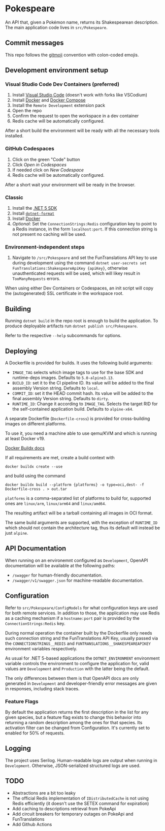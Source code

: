 # Pokespeare

An API that, given a Pokémon name, returns its Shakespearean description.
The main application code lives in `src/Pokespeare`.

## Commit messages

This repo follows the [gitmoji](https://gitmoji.dev) convention with colon-coded
emojis.

## Development environment setup

### Visual Studio Code Dev Containers (preferred)

1. Install [Visual Studio Code](https://code.visualstudio.com/)
(doesn't work with forks like VSCodium)
1. Install [Docker](https://docs.docker.com/get-docker/) and
[Docker Compose](https://github.com/docker/compose)
1. Install the `Remote Development` extension pack
1. Open the repo
1. Confirm the request to open the workspace in a dev container
1. Redis cache will be automatically configured.

After a short build the environment will be ready with all the necessary tools
installed.

### GitHub Codespaces

1. Click on the green "Code" button
1. Click _Open in Codespaces_
1. If needed click on _New Codespace_
1. Redis cache will be automatically configured.

After a short wait your environment will be ready in the browser.

### Classic

1. Install the [.NET 5 SDK](https://dotnet.microsoft.com/download)
1. Install [`dotnet-format`](https://github.com/dotnet/format)
1. Install [Docker](https://docs.docker.com/get-docker/)
1. _Optional_: Set the `ConnectionStrings:Redis` configuration key to point to a
Redis instance, in the form `localhost:port`. If this connection string is not
present no caching will be used.

### Environment-independent steps
1. Navigate to `/src/Pokespeare` and set the FunTranslations API key to use
during development using the command
`dotnet user-secrets set FunTranslations:ShakespeareApiKey {apiKey}`, otherwise
unauthenticated requests will be used, which will likey result in
`TooManyRequests` errors.

When using either Dev Containers or Codespaces, an init script will copy the
(autogenerated) SSL certificate in the workspace root.

## Building

Running `dotnet build` in the repo root is enough to build the application.
To produce deployable artifacts run `dotnet publish src/Pokespeare`.

Refer to the respective `--help` subcommands for options.

## Deploying

A Dockerfile is provided for builds. It uses the following build arguments:

- `IMAGE_TAG` selects which image tags to use for the base SDK and runtime-deps
images. Defaults to `5.0-alpine3.13`.
- `BUILD_ID`: set it to the CI pipeline ID. Its value will be added to the final
assembly Version string. Defaults to `local`.
- `COMMIT_ID`: set it the HEAD commit hash. Its value will be added to the final
assembly Version string. Defaults to `dirty`.
- `RUNTIME_ID`: Change it according to `IMAGE_TAG`. Selects the target RID for
the self-contained application build. Defaults to `alpine-x64`.

A separate Dockerfile (`Dockerfile-cross`) is provided for cross-building images
on different platforms.

To use it, you need a machine able to use qemu/KVM and which is running at least
Docker v19.

[Docker Buildx docs](https://docs.docker.com/buildx/working-with-buildx/)

If all requirements are met, create a build context with

`docker buildx create --use`

and build using the command

`docker buildx build --platform {platforms} -o type=oci,dest- -f Dockerfile-cross . > out.tar`

`platforms` is a comma-separated list of platforms to build for, supported ones
are `linux/arm`, `linux/arm64` and `linux/amd64`.

The resulting artifact will be a tarball containing all images in OCI format.

The same build arguments are supported, with the exception of `RUNTIME_ID` which
should not contain the architecture tag, thus its default will instead be just
`alpine`.

## API Documentation
When running on an environemnt configured as `Development`, OpenAPI
documentation will be available at the following paths:

- `/swagger` for human-friendly documentation.
- `/swagger/v1/swagger.json` for machine-readable documentation.

## Configuration

Refer to `src/Pokespeare/ConfigModels` for what configuration keys are used for
both remote services.
In addition to those, the application may use Redis as a caching mechanism if a
`hostname:port` pair is provided by the `ConnectionStrings:Redis` key.

During normal operation the container built by the Dockerfile only needs such
connection string and the FunTranslations API Key, usually passed via the
`CONNECTIONSTRINGS__REDIS` and `FUNTRANSLATIONS__SHAKESPEAREAPIKEY` environment
variables respectively.

As usual for .NET 5-based applications the `DOTNET_ENVIRONMENT` environment
variable controls the environment to configure the application for, valid
values are `Development` and `Production` with the latter being the default.

The only differences between them is that OpenAPI docs are only generated in
`Development` and developer-friendly error messages are given in responses,
including stack traces.

### Feature Flags

By default the application returns the first description in the list for any
given species, but a feature flag exists to change this behavior into
returning a random description among the ones for that species.
Its activation filter can be changed from Configuration. It's currently set
to enabled for 50% of requests.

## Logging

The project uses Serilog. Human-readable logs are output when running in
`Development`. Otherwise, JSON-serialized structured logs are used.

## TODO

- Abstractions are a bit too leaky
- The official Redis implementation of `IDistributedCache` is not using Redis
efficiently (it doesn't use the SETEX command for expiration)
- Add caching to descriptions retrieval from PokeApi
- Add circuit breakers for temporary outages on PokeApi and FunTranslations
- Add Github Actions
